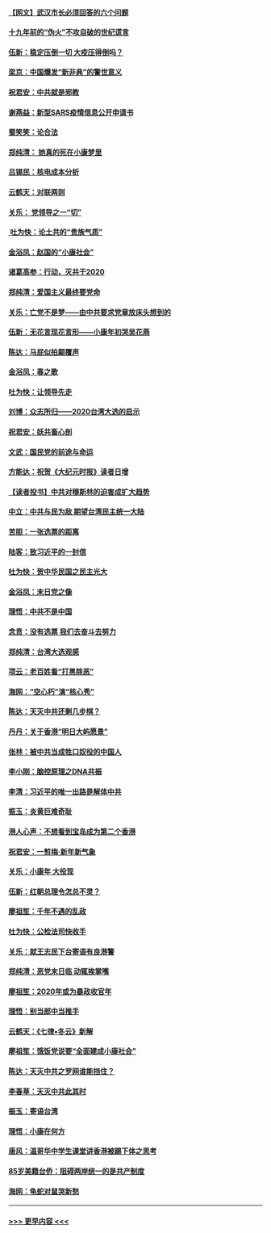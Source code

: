 #### [【网文】武汉市长必须回答的六个问题](../pages/nsc993/n11813848.md?t=01230833) 
#### [十九年前的“伪火”不攻自破的世纪谎言](../pages/nsc993/n11813238.md?t=01230833) 
#### [伍新：稳定压倒一切 大疫压得倒吗？](../pages/nsc993/n11812634.md?t=01230833) 
#### [梁京：中国爆发“新非典”的警世意义](../pages/nsc993/n11812554.md?t=01230833) 
#### [祝君安：中共就是邪教](../pages/nsc993/n11812431.md?t=01230833) 
#### [谢燕益：新型SARS疫情信息公开申请书](../pages/nsc993/n11808840.md?t=01230833) 
#### [蜀笑笑：论合法](../pages/nsc993/n11808064.md?t=01230833) 
#### [郑纯清： 她真的死在小康梦里](../pages/nsc993/n11806623.md?t=01230833) 
#### [吕锡民：核电成本分析](../pages/nsc993/n11806284.md?t=01230833) 
#### [云鹤天：对联两则](../pages/nsc993/n11805957.md?t=01230833) 
#### [关乐： 党领导之一“切”](../pages/nsc993/n11804505.md?t=01230833) 
#### [ 吐为快：论土共的“贵族气质”](../pages/nsc993/n11804490.md?t=01230833) 
#### [金浴凤：赵国的“小康社会”](../pages/nsc993/n11804452.md?t=01230833) 
#### [诸葛高参：行动，灭共于2020](../pages/nsc993/n11804120.md?t=01230833) 
#### [郑纯清：爱国主义最终要党命](../pages/nsc993/n11802197.md?t=01230833) 
#### [关乐：亡党不是梦——由中共要求党章放床头想到的](../pages/nsc993/n11802156.md?t=01230833) 
#### [伍新：无花言现花言形——小康年初哭吴花燕](../pages/nsc993/n11800044.md?t=01230833) 
#### [陈达：马屁似拍颠覆声](../pages/nsc993/n11800010.md?t=01230833) 
#### [金浴凤：春之歌](../pages/nsc993/n11797687.md?t=01230833) 
#### [吐为快：让领导先走](../pages/nsc993/n11797512.md?t=01230833) 
#### [刘博：众志所归——2020台湾大选的启示](../pages/nsc993/n11796878.md?t=01230833) 
#### [祝君安：妖共畜心剖](../pages/nsc993/n11794273.md?t=01230833) 
#### [文武：国民党的前途与命运](../pages/nsc993/n11794198.md?t=01230833) 
#### [方能达：祝贺《大纪元时报》读者日增](../pages/nsc993/n11793807.md?t=01230833) 
#### [【读者投书】中共对穆斯林的迫害成扩大趋势](../pages/nsc993/n11791371.md?t=01230833) 
#### [中立：中共与民为敌 期望台湾民主统一大陆](../pages/nsc993/n11790392.md?t=01230833) 
#### [苦胆：一张选票的距离](../pages/nsc993/n11788914.md?t=01230833) 
#### [陆客：致习近平的一封信](../pages/nsc993/n11788867.md?t=01230833) 
#### [吐为快：贺中华民国之民主光大](../pages/nsc993/n11788618.md?t=01230833) 
#### [金浴凤：末日党之像](../pages/nsc993/n11787475.md?t=01230833) 
#### [理悟：中共不是中国](../pages/nsc993/n11787463.md?t=01230833) 
#### [念贲：没有选票  我们去奋斗去努力](../pages/nsc993/n11787398.md?t=01230833) 
#### [郑纯清：台湾大选观感](../pages/nsc993/n11786210.md?t=01230833) 
#### [项云：老百姓看“打黑除恶”](../pages/nsc993/n11785398.md?t=01230833) 
#### [海网：“空心朽”演“核心秀”](../pages/nsc993/n11783874.md?t=01230833) 
#### [陈达：天灭中共还剩几步棋？](../pages/nsc993/n11783719.md?t=01230833) 
#### [丹丹：关于香港“明日大屿愿景”](../pages/nsc993/n11783273.md?t=01230833) 
#### [张林：被中共当成牲口奴役的中国人](../pages/nsc993/n11782397.md?t=01230833) 
#### [李小刚：脑控原理之DNA共振](../pages/nsc993/n11780962.md?t=01230833) 
#### [李清：习近平的唯一出路是解体中共](../pages/nsc993/n11780866.md?t=01230833) 
#### [振玉：炎黄巨难奇耻](../pages/nsc993/n11779632.md?t=01230833) 
#### [港人心声：不想看到宝岛成为第二个香港](../pages/nsc993/n11778817.md?t=01230833) 
#### [祝君安：一剪梅‧新年新气象](../pages/nsc993/n11776340.md?t=01230833) 
#### [关乐：小康年 大役现](../pages/nsc993/n11774213.md?t=01230833) 
#### [伍新：红朝总理令怎总不灵？](../pages/nsc993/n11770813.md?t=01230833) 
#### [廖祖笙：千年不遇的乱政](../pages/nsc993/n11770373.md?t=01230833) 
#### [吐为快：公检法司快收手](../pages/nsc993/n11770359.md?t=01230833) 
#### [关乐：就王志民下台寄语有良港警](../pages/nsc993/n11769903.md?t=01230833) 
#### [郑纯清：恶党末日临 动辄挨掌嘴](../pages/nsc993/n11769356.md?t=01230833) 
#### [廖祖笙：2020年或为暴政收官年](../pages/nsc993/n11768216.md?t=01230833) 
#### [理悟：别当郎中当推手](../pages/nsc993/n11768243.md?t=01230833) 
#### [云鹤天：《七律▪冬云》新解](../pages/nsc993/n11768204.md?t=01230833) 
#### [廖祖笙：饿饭党说要“全面建成小康社会”](../pages/nsc993/n11767482.md?t=01230833) 
#### [陈达：天灭中共之罗网谁能挡住？](../pages/nsc993/n11767465.md?t=01230833) 
#### [李春草：天灭中共此其时](../pages/nsc993/n11767452.md?t=01230833) 
#### [振玉：寄语台湾](../pages/nsc993/n11767432.md?t=01230833) 
#### [理悟：小康在何方](../pages/nsc993/n11767394.md?t=01230833) 
#### [唐风：温哥华中学生课堂讲香港被踢下体之思考](../pages/nsc993/n11766848.md?t=01230833) 
#### [85岁美籍台侨：阻碍两岸统一的是共产制度](../pages/nsc993/n11765043.md?t=01230833) 
#### [海网：龟蛇对鼠哭新愁](../pages/nsc993/n11764895.md?t=01230833) 

----
#### [ >>> 更早内容 <<< ](../indexes/nsc993-earlier.md)
